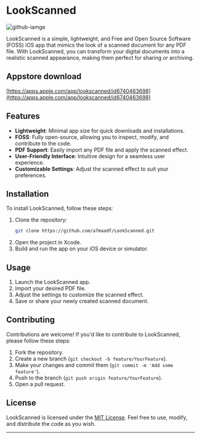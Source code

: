 # LookScanned

![github-iamge](https://github.com/user-attachments/assets/77f11306-2aab-4fea-8961-8aecdfc0b2eb)


LookScanned is a simple, lightweight, and Free and Open Source Software (FOSS) iOS app that mimics the look of a scanned document for any PDF file. With LookScanned, you can transform your digital documents into a realistic scanned appearance, making them perfect for sharing or archiving.

## Appstore download

[https://apps.apple.com/app/lookscanned/id6740463698](https://apps.apple.com/app/lookscanned/id6740463698)

## Features

- **Lightweight**: Minimal app size for quick downloads and installations.
- **FOSS**: Fully open-source, allowing you to inspect, modify, and contribute to the code.
- **PDF Support**: Easily import any PDF file and apply the scanned effect.
- **User-Friendly Interface**: Intuitive design for a seamless user experience.
- **Customizable Settings**: Adjust the scanned effect to suit your preferences.

## Installation

To install LookScanned, follow these steps:

1. Clone the repository:
   ```bash
   git clone https://github.com/a7maadf/LookScanned.git
   ```
2. Open the project in Xcode.
3. Build and run the app on your iOS device or simulator.

## Usage

1. Launch the LookScanned app.
2. Import your desired PDF file.
3. Adjust the settings to customize the scanned effect.
4. Save or share your newly created scanned document.

## Contributing

Contributions are welcome! If you'd like to contribute to LookScanned, please follow these steps:

1. Fork the repository.
2. Create a new branch (`git checkout -b feature/YourFeature`).
3. Make your changes and commit them (`git commit -m 'Add some feature'`).
4. Push to the branch (`git push origin feature/YourFeature`).
5. Open a pull request.

## License

LookScanned is licensed under the [MIT License](LICENSE). Feel free to use, modify, and distribute the code as you wish.


---
